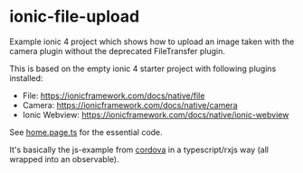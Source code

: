 # ionic-file-upload
Example ionic 4 project which shows how to upload an image taken with the camera plugin without the deprecated FileTransfer plugin.

This is based on the empty ionic 4 starter project with following plugins installed:

 * File: https://ionicframework.com/docs/native/file
 * Camera: https://ionicframework.com/docs/native/camera
 * Ionic Webview: https://ionicframework.com/docs/native/ionic-webview

See [home.page.ts](src/app/home/home.page.ts) for the essential code.

It's basically the js-example from [cordova](https://cordova.apache.org/blog/2017/10/18/from-filetransfer-to-xhr2.html) in a typescript/rxjs way (all wrapped into an observable).

